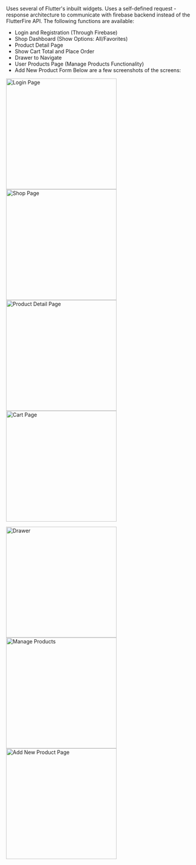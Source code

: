 Uses several of Flutter's inbuilt widgets. Uses a self-defined request - response architecture to communicate with firebase backend instead of the FlutterFire API.
The following functions are available:
- Login and Registration (Through Firebase)
- Shop Dashboard (Show Options: All/Favorites)
- Product Detail Page
- Show Cart Total and Place Order
- Drawer to Navigate
- User Products Page (Manage Products Functionality)
- Add New Product Form
Below are a few screenshots of the screens:

<img alt="Login Page" src="https://user-images.githubusercontent.com/62750523/150298053-4c3b53b1-d62f-4054-8603-427a263e921e.png" height=300> <img alt="Shop Page" src="https://user-images.githubusercontent.com/62750523/150298060-35da7852-8475-4f3c-aee1-1dcd5fff671d.png" height=300> <img alt="Product Detail Page" src="https://user-images.githubusercontent.com/62750523/150301493-8b2d63a3-5e2b-44b9-9945-0778a9be8a42.png" height=300> <img alt="Cart Page" src="https://user-images.githubusercontent.com/62750523/150298064-72ce9427-534b-498e-bbff-1718c0249b4e.png" height=300>


<img alt="Drawer" src="https://user-images.githubusercontent.com/62750523/150298067-4501e7c9-72f8-4863-b06e-fb4df1c9929a.png" height=300> <img alt="Manage Products" src="https://user-images.githubusercontent.com/62750523/150298070-b0415204-2b36-471f-9fb0-ab4baf34c6d8.png" height=300> <img alt="Add New Product Page" src="https://user-images.githubusercontent.com/62750523/150298048-d413e1e7-6916-4a17-b959-a24d53074df0.png" height=300>
